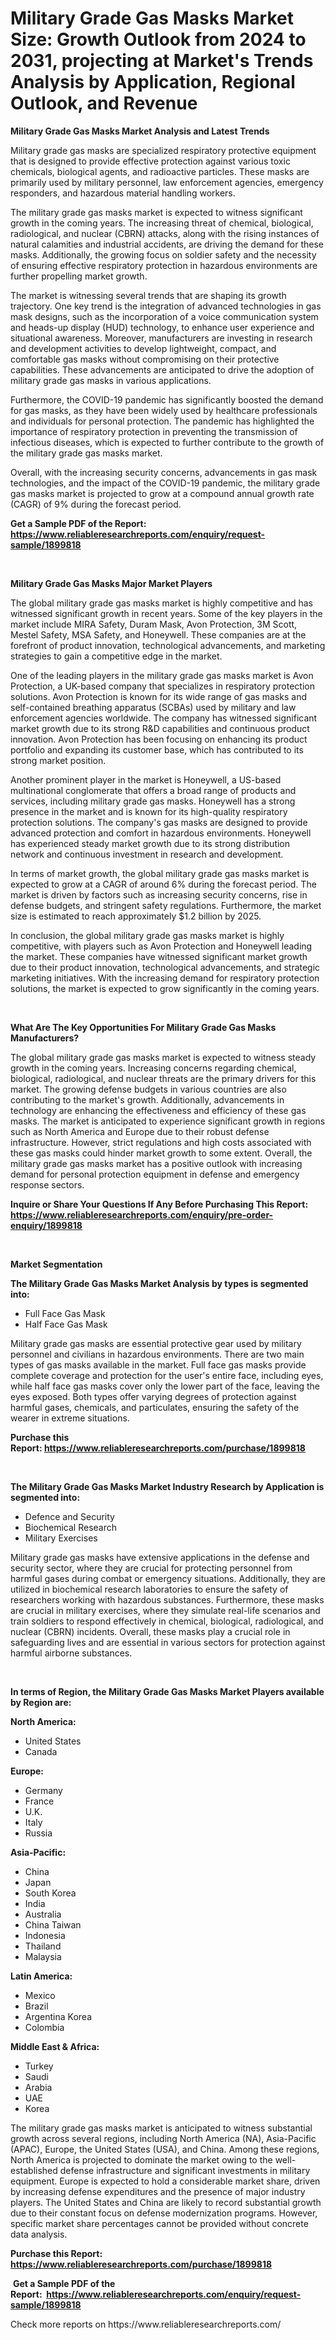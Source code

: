 <p><h1>Military Grade Gas Masks Market Size: Growth Outlook from 2024 to 2031, projecting at Market's Trends Analysis by Application, Regional Outlook, and Revenue</h1></p><p><strong>Military Grade Gas Masks Market Analysis and Latest Trends</strong></p>
<p><p>Military grade gas masks are specialized respiratory protective equipment that is designed to provide effective protection against various toxic chemicals, biological agents, and radioactive particles. These masks are primarily used by military personnel, law enforcement agencies, emergency responders, and hazardous material handling workers.</p><p>The military grade gas masks market is expected to witness significant growth in the coming years. The increasing threat of chemical, biological, radiological, and nuclear (CBRN) attacks, along with the rising instances of natural calamities and industrial accidents, are driving the demand for these masks. Additionally, the growing focus on soldier safety and the necessity of ensuring effective respiratory protection in hazardous environments are further propelling market growth.</p><p>The market is witnessing several trends that are shaping its growth trajectory. One key trend is the integration of advanced technologies in gas mask designs, such as the incorporation of a voice communication system and heads-up display (HUD) technology, to enhance user experience and situational awareness. Moreover, manufacturers are investing in research and development activities to develop lightweight, compact, and comfortable gas masks without compromising on their protective capabilities. These advancements are anticipated to drive the adoption of military grade gas masks in various applications.</p><p>Furthermore, the COVID-19 pandemic has significantly boosted the demand for gas masks, as they have been widely used by healthcare professionals and individuals for personal protection. The pandemic has highlighted the importance of respiratory protection in preventing the transmission of infectious diseases, which is expected to further contribute to the growth of the military grade gas masks market.</p><p>Overall, with the increasing security concerns, advancements in gas mask technologies, and the impact of the COVID-19 pandemic, the military grade gas masks market is projected to grow at a compound annual growth rate (CAGR) of 9% during the forecast period.</p></p>
<p><strong>Get a Sample PDF of the Report:&nbsp; <a href="https://www.reliableresearchreports.com/enquiry/request-sample/1899818">https://www.reliableresearchreports.com/enquiry/request-sample/1899818</a></strong></p>
<p>&nbsp;</p>
<p><strong>Military Grade Gas Masks Major Market Players</strong></p>
<p><p>The global military grade gas masks market is highly competitive and has witnessed significant growth in recent years. Some of the key players in the market include MIRA Safety, Duram Mask, Avon Protection, 3M Scott, Mestel Safety, MSA Safety, and Honeywell. These companies are at the forefront of product innovation, technological advancements, and marketing strategies to gain a competitive edge in the market.</p><p>One of the leading players in the military grade gas masks market is Avon Protection, a UK-based company that specializes in respiratory protection solutions. Avon Protection is known for its wide range of gas masks and self-contained breathing apparatus (SCBAs) used by military and law enforcement agencies worldwide. The company has witnessed significant market growth due to its strong R&D capabilities and continuous product innovation. Avon Protection has been focusing on enhancing its product portfolio and expanding its customer base, which has contributed to its strong market position.</p><p>Another prominent player in the market is Honeywell, a US-based multinational conglomerate that offers a broad range of products and services, including military grade gas masks. Honeywell has a strong presence in the market and is known for its high-quality respiratory protection solutions. The company's gas masks are designed to provide advanced protection and comfort in hazardous environments. Honeywell has experienced steady market growth due to its strong distribution network and continuous investment in research and development.</p><p>In terms of market growth, the global military grade gas masks market is expected to grow at a CAGR of around 6% during the forecast period. The market is driven by factors such as increasing security concerns, rise in defense budgets, and stringent safety regulations. Furthermore, the market size is estimated to reach approximately $1.2 billion by 2025.</p><p>In conclusion, the global military grade gas masks market is highly competitive, with players such as Avon Protection and Honeywell leading the market. These companies have witnessed significant market growth due to their product innovation, technological advancements, and strategic marketing initiatives. With the increasing demand for respiratory protection solutions, the market is expected to grow significantly in the coming years.</p></p>
<p>&nbsp;</p>
<p><strong>What Are The Key Opportunities For Military Grade Gas Masks Manufacturers?</strong></p>
<p><p>The global military grade gas masks market is expected to witness steady growth in the coming years. Increasing concerns regarding chemical, biological, radiological, and nuclear threats are the primary drivers for this market. The growing defense budgets in various countries are also contributing to the market's growth. Additionally, advancements in technology are enhancing the effectiveness and efficiency of these gas masks. The market is anticipated to experience significant growth in regions such as North America and Europe due to their robust defense infrastructure. However, strict regulations and high costs associated with these gas masks could hinder market growth to some extent. Overall, the military grade gas masks market has a positive outlook with increasing demand for personal protection equipment in defense and emergency response sectors.</p></p>
<p><strong>Inquire or Share Your Questions If Any Before Purchasing This Report: <a href="https://www.reliableresearchreports.com/enquiry/pre-order-enquiry/1899818">https://www.reliableresearchreports.com/enquiry/pre-order-enquiry/1899818</a></strong></p>
<p>&nbsp;</p>
<p><strong>Market Segmentation</strong></p>
<p><strong>The Military Grade Gas Masks Market Analysis by types is segmented into:</strong></p>
<p><ul><li>Full Face Gas Mask</li><li>Half Face Gas Mask</li></ul></p>
<p><p>Military grade gas masks are essential protective gear used by military personnel and civilians in hazardous environments. There are two main types of gas masks available in the market. Full face gas masks provide complete coverage and protection for the user's entire face, including eyes, while half face gas masks cover only the lower part of the face, leaving the eyes exposed. Both types offer varying degrees of protection against harmful gases, chemicals, and particulates, ensuring the safety of the wearer in extreme situations.</p></p>
<p><strong>Purchase this Report:&nbsp;<a href="https://www.reliableresearchreports.com/purchase/1899818">https://www.reliableresearchreports.com/purchase/1899818</a></strong></p>
<p>&nbsp;</p>
<p><strong>The Military Grade Gas Masks Market Industry Research by Application is segmented into:</strong></p>
<p><ul><li>Defence and Security</li><li>Biochemical Research</li><li>Military Exercises</li></ul></p>
<p><p>Military grade gas masks have extensive applications in the defense and security sector, where they are crucial for protecting personnel from harmful gases during combat or emergency situations. Additionally, they are utilized in biochemical research laboratories to ensure the safety of researchers working with hazardous substances. Furthermore, these masks are crucial in military exercises, where they simulate real-life scenarios and train soldiers to respond effectively in chemical, biological, radiological, and nuclear (CBRN) incidents. Overall, these masks play a crucial role in safeguarding lives and are essential in various sectors for protection against harmful airborne substances.</p></p>
<p>&nbsp;</p>
<p><strong>In terms of Region, the Military Grade Gas Masks Market Players available by Region are:</strong></p>
<p>
    <p> <strong> North America: </strong>
        <ul>
            <li>United States</li>
            <li>Canada</li>
        </ul>
        </p> 
    <p> <strong> Europe: </strong>
        <ul>
            <li>Germany</li>
            <li>France</li>
            <li>U.K.</li>
            <li>Italy</li>
            <li>Russia</li>
        </ul>
        </p> 
    <p> <strong> Asia-Pacific: </strong>
        <ul>
            <li>China</li>
            <li>Japan</li>
            <li>South Korea</li>
            <li>India</li>
            <li>Australia</li>
            <li>China Taiwan</li>
            <li>Indonesia</li>
            <li>Thailand</li>
            <li>Malaysia</li>
        </ul>
        </p> 
    <p> <strong> Latin America: </strong>
        <ul>
            <li>Mexico</li>
            <li>Brazil</li>
            <li>Argentina Korea</li>
            <li>Colombia</li>
        </ul>
        </p> 
    <p> <strong> Middle East & Africa: </strong>
        <ul>
            <li>Turkey</li>
            <li>Saudi</li>
            <li>Arabia</li>
            <li>UAE</li>
            <li>Korea</li>
        </ul>
    </p>
    </p>
<p><p>The military grade gas masks market is anticipated to witness substantial growth across several regions, including North America (NA), Asia-Pacific (APAC), Europe, the United States (USA), and China. Among these regions, North America is projected to dominate the market owing to the well-established defense infrastructure and significant investments in military equipment. Europe is expected to hold a considerable market share, driven by increasing defense expenditures and the presence of major industry players. The United States and China are likely to record substantial growth due to their constant focus on defense modernization programs. However, specific market share percentages cannot be provided without concrete data analysis.</p></p>
<p><strong>Purchase this Report: <a href="https://www.reliableresearchreports.com/purchase/1899818">https://www.reliableresearchreports.com/purchase/1899818</a></strong></p>
<p>&nbsp;<strong>Get a Sample PDF of the Report:&nbsp;&nbsp;<a href="https://www.reliableresearchreports.com/enquiry/request-sample/1899818">https://www.reliableresearchreports.com/enquiry/request-sample/1899818</a></strong></p>
<p><strong></strong></p>
<p>Check more reports on https://www.reliableresearchreports.com/</p>